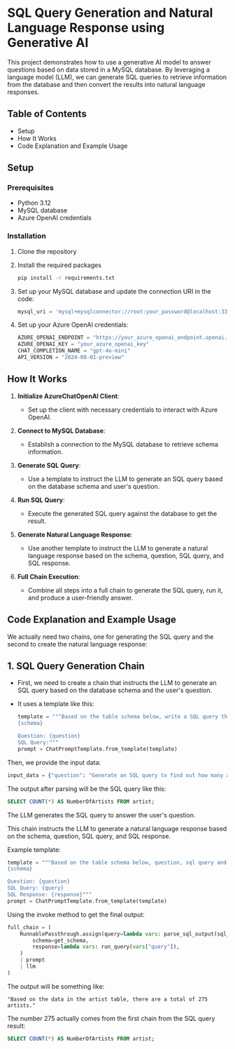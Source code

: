 # SQL Query Generation and Natural Language Response using Generative AI

This project demonstrates how to use a generative AI model to answer questions based on data stored in a MySQL database. By leveraging a language model (LLM), we can generate SQL queries to retrieve information from the database and then convert the results into natural language responses.

## Table of Contents
- Setup
- How It Works
- Code Explanation and Example Usage

## Setup

### Prerequisites
- Python 3.12
- MySQL database
- Azure OpenAI credentials

### Installation
1. Clone the repository
2. Install the required packages
    ```bash
    pip install -r requirements.txt
    ```

3. Set up your MySQL database and update the connection URI in the code:
    ```python
    mysql_uri = 'mysql+mysqlconnector://root:your_password@localhost:3306/Chinook'
    ```

4. Set up your Azure OpenAI credentials:
    ```python
    AZURE_OPENAI_ENDPOINT = "https://your_azure_openai_endpoint.openai.azure.com/"
    AZURE_OPENAI_KEY = "your_azure_openai_key"
    CHAT_COMPLETION_NAME = "gpt-4o-mini"
    API_VERSION = "2024-08-01-preview"
    ```

## How It Works

1. **Initialize AzureChatOpenAI Client**:
    - Set up the client with necessary credentials to interact with Azure OpenAI.

2. **Connect to MySQL Database**:
    - Establish a connection to the MySQL database to retrieve schema information.

3. **Generate SQL Query**:
    - Use a template to instruct the LLM to generate an SQL query based on the database schema and user's question.

4. **Run SQL Query**:
    - Execute the generated SQL query against the database to get the result.

5. **Generate Natural Language Response**:
    - Use another template to instruct the LLM to generate a natural language response based on the schema, question, SQL query, and SQL response.

6. **Full Chain Execution**:
    - Combine all steps into a full chain to generate the SQL query, run it, and produce a user-friendly answer.
  
## Code Explanation and Example Usage

We actually need two chains, one for generating the SQL query and the second to create the natural language response:

## 1. SQL Query Generation Chain

- First, we need to create a chain that instructs the LLM to generate an SQL query based on the database schema and the user's question.

- It uses a template like this:
  ```python
  template = """Based on the table schema below, write a SQL query that would answer the user's question:
  {schema}

  Question: {question}
  SQL Query:"""
  prompt = ChatPromptTemplate.from_template(template)

Then, we provide the input data:

```python
input_data = {"question": "Generate an SQL query to find out how many artists are there in the `artist` table."}
```

The output after parsing will be the SQL query like this:

```sql
SELECT COUNT(*) AS NumberOfArtists FROM artist;
```

The LLM generates the SQL query to answer the user's question.

This chain instructs the LLM to generate a natural language response based on the schema, question, SQL query, and SQL response.

Example template:

```python
template = """Based on the table schema below, question, sql query and sql response, write a natural language response:
{schema}

Question: {question}
SQL Query: {query}
SQL Response: {response}"""
prompt = ChatPromptTemplate.from_template(template)
```

Using the invoke method to get the final output:

```python
full_chain = (
    RunnablePassthrough.assign(query=lambda vars: parse_sql_output(sql_chain.invoke(vars).content)).assign(
        schema=get_schema,
        response=lambda vars: run_query(vars["query"]),
    )
    | prompt
    | llm
)
```

The output will be something like:

```text
"Based on the data in the artist table, there are a total of 275 artists."
```
The number 275 actually comes from the first chain from the SQL query result:

```sql
SELECT COUNT(*) AS NumberOfArtists FROM artist;
```
